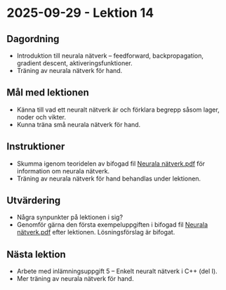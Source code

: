 # 2025-09-29 - Lektion 14

## Dagordning
* Introduktion till neurala nätverk – feedforward, backpropagation, gradient descent, aktiveringsfunktioner.
* Träning av neurala nätverk för hand.

## Mål med lektionen
* Känna till vad ett neuralt nätverk är och förklara begrepp såsom lager, noder och vikter.
* Kunna träna små neurala nätverk för hand.

## Instruktioner
* Skumma igenom teoridelen av bifogad fil [Neurala nätverk.pdf](./Neurala%20nätverk.pdf) för information om neurala nätverk.
* Träning av neurala nätverk för hand behandlas under lektionen.

## Utvärdering
* Några synpunkter på lektionen i sig?
* Genomför gärna den första exempeluppgiften i bifogad fil [Neurala nätverk.pdf](./Neurala%20nätverk.pdf) efter lektionen. Lösningsförslag är bifogat.

## Nästa lektion
* Arbete med inlämningsuppgift 5 – Enkelt neuralt nätverk i C++ (del I).
* Mer träning av neurala nätverk för hand.
